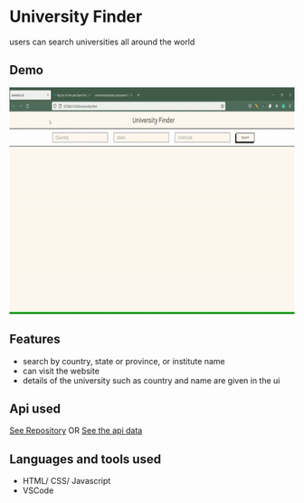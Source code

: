 # University Finder
users can search universities all around the world 

## Demo

<img src="ezgif.com-gif-maker(1).gif" alt="My Project GIF" width="800" height="400">

## Features 
- search by country, state or province, or institute name
- can visit the website 
- details of the university such as country and name are given in the ui

## Api used
<a href="https://github.com/Hipo/university-domains-list" target="_blank">See Repository</a> OR 
<a href="http://universities.hipolabs.com/search?country" target="_blank">See the api data</a>


## Languages and tools used

- HTML/ CSS/ Javascript
- VSCode
